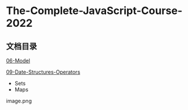 # The-Complete-JavaScript-Course-2022

## 文档目录

[06-Model](06-Model\README.md)

[09-Date-Structures-Operators](09-Date-Structures-Operators)
- Sets
- Maps

image.png